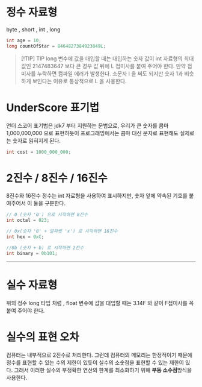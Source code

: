 # 정수 자료형 
byte , short , int , long 
```java
int age = 10;
long countOfStar = 8464827384923849L;
```

>[!TIP] TIP
> long 변수에 값을 대입할 때는 대입하는 숫자  값이 int 자료형의 최대값인 2147483647 보다  큰 경우 값 뒤에 L 접미사를 붙여 주어야 한다. 
> 만약 접미사를 누락하면 컴파일 에러가 발생한다. 
> 소문자 l 을 써도 되지만 숫자 1과 비슷하게 보인다는 이유로 통상적으로 L 을 사용한다. 


# UnderScore 표기법 
언더 스코어 표기법은 jdk7 부터 지원하는 문법으로, 우리가 큰 숫자를 콤마 1,000,000,000 으로 표현하듯이 프로그래밍에서는 콤마 대신 문자로 표현해도 실제로는 숫자로 읽혀지게 된다. 
```java 
int cost = 1000_000_000;
```


# 2진수 / 8진수 / 16진수 
8진수와 16진수 정수는 int 자료형을 사용하여 표시하지만, 숫자 앞에 약속된 기호를 붙여주어서 이 둘을 구분한다. 
```java 
// 0 (숫자 '0') 으로 시작하면 8진수 
int octal = 023;

// 0x(숫자 '0' + 알파벳 'x') 로 시작하면 16진수 
int hex = 0xC;

//0b (숫자 + b) 로 시작하면 2진수 
int binary = 0b101;
```


---
# 실수 자료형 
위의 정수 long 타입 처럼 , float 변수에 값을 대입할 때는 3.14F 와 같이 F접미사를 꼭 붙여 주어야 한다. 

# 실수의 표현 오차 
컴퓨터는 내부적으로 2진수로 처리한다. 그런데 컴퓨터의 메모리는 한정적이기 때문에 정수를 표현할 수 있는 수의 제한이 있듯이 실수의 소숫점을 표현할 수 있는 제한이 있다. 
그래서 이러한 실수의 부정확한 연산의 한계를 최소화하기 위해 **부동 소수점**방식을 사용한다.

